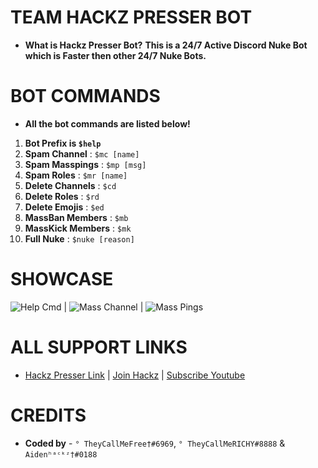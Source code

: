 # TEAM HACKZ PRESSER BOT
* **What is Hackz Presser Bot?**
**This is a 24/7 Active Discord Nuke Bot which is Faster then other 24/7 Nuke Bots.**

# BOT COMMANDS
* **All the bot commands are listed below!**
1. **Bot Prefix is `$help`**
2. **Spam Channel** : `$mc [name]`
3. **Spam Masspings** : `$mp [msg]`
4. **Spam Roles** : `$mr [name]`
5. **Delete Channels** : `$cd`
6. **Delete Roles** : `$rd`
7. **Delete Emojis** : `$ed`
8. **MassBan Members** : `$mb`
9. **MassKick Members** : `$mk`
10. **Full Nuke** : `$nuke [reason]`

# SHOWCASE
![Help Cmd](https://media.discordapp.net/attachments/859410729999269928/859414284185632778/GIF-210629_181328.gif) | ![Mass Channel](https://media.discordapp.net/attachments/859410729999269928/859414284501385246/GIF-210629_181416.gif) | ![Mass Pings](https://media.discordapp.net/attachments/859410729999269928/859414284857114634/GIF-210629_181501.gif)

# ALL SUPPORT LINKS
* [Hackz Presser Link](https://discord.com/api/oauth2/authorize?client_id=857562295139303445&permissions=8&scope=bot) | [Join Hackz](https://discord.gg/hackz) | [Subscribe Youtube](https://youtube.com/c/FreeDelaHoyaOp)

# CREDITS
* **Coded by**  - `° TheyCallMeFree†#6969`, `° TheyCallMeRICHY#8888` & `Aidenʰᵃᶜᵏᶻ†#0188`
